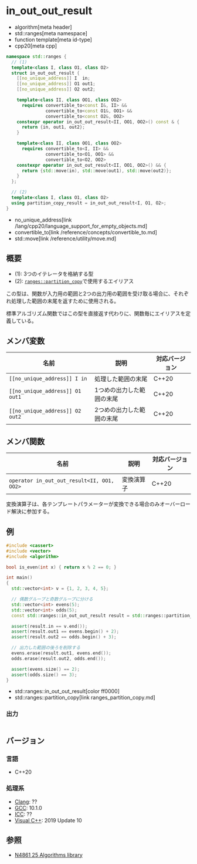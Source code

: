 # in_out_out_result
* algorithm[meta header]
* std::ranges[meta namespace]
* function template[meta id-type]
* cpp20[meta cpp]

```cpp
namespace std::ranges {
  // (1)
  template<class I, class O1, class O2>
  struct in_out_out_result {
    [[no_unique_address]] I  in;
    [[no_unique_address]] O1 out1;
    [[no_unique_address]] O2 out2;

    template<class II, class OO1, class OO2>
      requires convertible_to<const I&, II> &&
               convertible_to<const O1&, OO1> &&
               convertible_to<const O2&, OO2>
    constexpr operator in_out_out_result<II, OO1, OO2>() const & {
      return {in, out1, out2};
    }

    template<class II, class OO1, class OO2>
      requires convertible_to<I, II> &&
               convertible_to<O1, OO1> &&
               convertible_to<O2, OO2>
    constexpr operator in_out_out_result<II, OO1, OO2>() && {
      return {std::move(in), std::move(out1), std::move(out2)};
    }
  };

  // (2)
  template<class I, class O1, class O2>
  using partition_copy_result = in_out_out_result<I, O1, O2>;
}
```
* no_unique_address[link /lang/cpp20/language_support_for_empty_objects.md]
* convertible_to[link /reference/concepts/convertible_to.md]
* std::move[link /reference/utility/move.md]

## 概要
* (1): 3つのイテレータを格納する型
* (2): [`ranges::partition_copy`](ranges_partition_copy.md)で使用するエイリアス

この型は、関数が入力用の範囲と2つの出力用の範囲を受け取る場合に、それぞれ処理した範囲の末尾を返すために使用される。

標準アルゴリズム関数ではこの型を直接返す代わりに、関数毎にエイリアスを定義している。


## メンバ変数

| 名前                            | 説明                      | 対応バージョン |
|---------------------------------|---------------------------|----------------|
| `[[no_unique_address]] I in`    | 処理した範囲の末尾        | C++20          |
| `[[no_unique_address]] O1 out1` | 1つめの出力した範囲の末尾 | C++20          |
| `[[no_unique_address]] O2 out2` | 2つめの出力した範囲の末尾 | C++20          |


## メンバ関数

| 名前                                       | 説明           | 対応バージョン |
|--------------------------------------------|----------------|----------------|
| `operator in_out_out_result<II, OO1, OO2>` | 変換演算子     | C++20          |

変換演算子は、各テンプレートパラメーターが変換できる場合のみオーバーロード解決に参加する。

## 例
```cpp example
#include <cassert>
#include <vector>
#include <algorithm>

bool is_even(int x) { return x % 2 == 0; }

int main()
{
  std::vector<int> v = {1, 2, 3, 4, 5};

  // 偶数グループと奇数グループに分ける
  std::vector<int> evens(5);
  std::vector<int> odds(5);
  const std::ranges::in_out_out_result result = std::ranges::partition_copy(v, evens.begin(), odds.begin(), is_even);

  assert(result.in == v.end());
  assert(result.out1 == evens.begin() + 2);
  assert(result.out2 == odds.begin() + 3);

  // 出力した範囲の後ろを削除する
  evens.erase(result.out1, evens.end());
  odds.erase(result.out2, odds.end());

  assert(evens.size() == 2);
  assert(odds.size() == 3);
}
```
* std::ranges::in_out_out_result[color ff0000]
* std::ranges::partition_copy[link ranges_partition_copy.md]

### 出力
```
```

## バージョン
### 言語
- C++20

### 処理系
- [Clang](/implementation.md#clang): ??
- [GCC](/implementation.md#gcc): 10.1.0
- [ICC](/implementation.md#icc): ??
- [Visual C++](/implementation.md#visual_cpp): 2019 Update 10

## 参照
- [N4861 25 Algorithms library](https://timsong-cpp.github.io/cppwp/n4861/algorithms)
